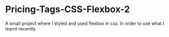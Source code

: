 # Pricing-Tags-CSS-Flexbox-2
A small project where I styled and used flexbox in css. In order to use what I learnt recently.
